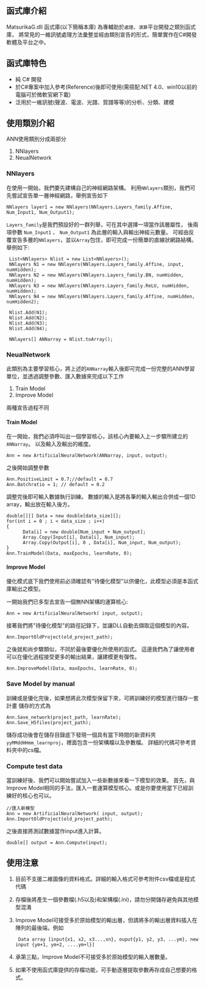 
## 函式庫介紹
MatsurikaG.dll 函式庫(以下簡稱本庫) 為專輔助於`處理`、`演算`平台開發之類別函式庫，
將常見的一維訊號處理方法彙整並經由類別宣告的形式，簡單實作在C#開發軟體及平台之中。

## 函式庫特色
* 純 C# 開發
* 於C#專案中加入參考(Reference)後即可使用(需搭配.NET 4.0、win10以前的電腦可於微軟官網下載)
* 泛用於一維訊號(聲波、電波、光譜、質譜等等)的分析、分類、建模

## 使用類別介紹
ANN使用類別分成兩部分
1. NNlayers 
2. NeualNetwork

### NNlayers
在使用一開始，我們要先建構自己的神經網路架構。
利用`NNlayers`類別，我們可先嘗試宣告單一層神經網路，舉例宣告如下

```
NNlayers layer1 = new NNlayers(NNlayers.Layers_family.Affine, Num_Input1, Num_Output1);
```

`Layers_family`是我們預設好的一群列舉，可在其中選擇一項當作該層屬性，
後兩項參數 `Num_Input1` 、 `Num_Output1` 為此層的輸入與輸出神經元數量。
可經由反覆宣告多層的`NNlayers`，並以`Array`包住，即可完成一份簡單的直線狀網路結構。
舉例如下:

     List<NNlayers> Nlist = new List<NNlayers>();
     NNlayers N1 = new NNlayers(NNlayers.Layers_family.Affine, input, numHidden);
     NNlayers N2 = new NNlayers(NNlayers.Layers_family.BN, numHidden, numHidden);
     NNlayers N3 = new NNlayers(NNlayers.Layers_family.ReLU, numHidden, numHidden);
     NNlayers N4 = new NNlayers(NNlayers.Layers_family.Affine, numHidden, numHidden2);
           
     Nlist.Add(N1);
     Nlist.Add(N2);
     Nlist.Add(N3);
     Nlist.Add(N4);
     
     NNlayers[] ANNarray = Nlist.toArray();
            

### NeualNetwork
此類別為主要學習核心，將上述的`ANNarray`輸入後即可完成一份完整的ANN學習單位，並透過調整參數、匯入數據來完成以下工作
1. Train Model
2. Improve Model

兩種宣告過程不同

#### Train Model

在一開始，我們必須呼叫出一個學習核心，該核心內要輸入上一步驟所建立的`ANNarray`。
以及輸入及輸出的維度。

    Ann = new ArtificialNeuralNetwork(ANNarray, input, output);
    
之後開始調整參數

```
Ann.PositiveLimit = 0.7;//default = 0.7
Ann.Batchratio = 1; // default = 0.2

```

調整完後即可輸入數據執行訓練。
數據的輸入是將各筆的輸入輸出合併成一個1D array，輸出放在輸入後方。

    double[][] Data = new double[data_size][];
    for(int i = 0 ; i < data_size ; i++)
    {
          Data[i] = new double[Num_input + Num_output];
          Array.Copy(Input[i], Data[i], Num_input);
          Array.Copy(Output[i], 0 , Data[i], Num_input, Num_output);
    }
    Ann.TrainModel(Data, maxEpochs, learnRate, 0);

#### Improve Model

優化模式底下我們使用前必須確認有"待優化模型"以供優化，此模型必須是本函式庫輸出之模型。

一開始我們已多型去宣告一個無NN架構的運算核心:

    Ann = new ArtificialNeuralNetwork( input, output);
      
接著我們將"待優化模型"的路徑記錄下，並讓DLL自動去擷取這個模型的內容。

    Ann.ImportOldProject(old_project_path);

之後就和尚步驟類似，不同於最後要優化所使用的函式。
這邊我們為了讓使用者可以在優化過程接受更多的輸出結果，讓建模更有彈性。


    Ann.ImproveModel(Data, maxEpochs, learnRate, 0);

### Save Model by manual

訓練或是優化完後，如果想將此次模型保留下來，可將訓練好的模型進行儲存一套計畫
儲存的方式為

```
Ann.Save_network(project_path, learnRate);
Ann.Save_H5files(project_path);
```
儲存成功後會在儲存目錄底下發現一個具有當下時間的新資料夾 `yyMMddHHmm_learnproj`，裡面包含一份架構檔以及參數檔。
詳細的代碼可參考資料夾中的cs檔。    

### Compute test data

當訓練好後、我們可以開始嘗試加入一些新數據來看一下模型的效果。
首先，與Improve Model相同的手法，匯入一套運算模型核心。或是你要使用當下已經訓練好的核心也可以。

    //匯入新模型
    Ann = new ArtificialNeuralNetwork( input, output);
    Ann.ImportOldProject(old_project_path);


之後直接將測試數據當作input進入計算。

    double[] output = Ann.Compute(input);




## 使用注意
1. 目前不支援二維圖像的資料格式。詳細的輸入格式可參考附件csv檔或是程式代碼
2. 存檔後將產生一個參數檔(.h5以及)和架構檔(.ini)，請勿分開儲存避免與其他模型混淆
3. Improve Model可接受多於原始模型的輸出層，但請將多的輸出層資料插入在陣列的最後端，例如

        Data array [input{x1, x2, x3...,xn}, ouput{y1, y2, y3, ...ym}, new input {ym+1, ym+2, ....ym+l}]
    
4. 承第三點，Improve Model不可接受多於原始模型的輸入層數量。
5. 如果不使用函式庫提供的存檔功能，可手動逐層提取參數再存成自己想要的格式。




